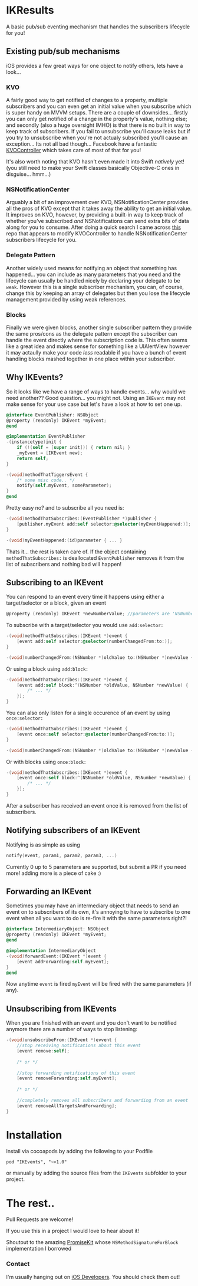 # IKResults

A basic pub/sub eventing mechanism that handles the subscribers lifecycle for you!

## Existing pub/sub mechanisms
iOS provides a few great ways for one object to notify others, lets have a look...

### KVO
A fairly good way to get notified of changes to a property, multiple subscribers and you can even get an initial value when you subscribe which is super handy on MVVM setups. There are a couple of downsides... firstly you can only get notified of a change in the property's value, nothing else; and secondly (also a huge oversight IMHO) is that there is no built in way to keep track of subscribers. If you fail to unsubscribe you'll cause leaks but if you try to unsubscribe when you're not actualy subscribed you'll cause an exception... Its not all bad though... Facebook have a fantastic [KVOController](https://github.com/facebook/KVOController) which takes care of most of that for you!

It's also worth noting that KVO hasn't even made it into Swift *natively* yet! (you still need to make your Swift classes basically Objective-C ones in disguise... hmm...)

### NSNotificationCenter
Arguably a bit of an improvement over KVO, NSNotificationCenter provides all the pros of KVO except that it takes away the ability to get an initial value. It improves on KVO, however, by providing a built-in way to keep track of whether you've subscribed *and* NSNotifications can send extra bits of data along for you to consume. After doing a quick search I came across [this](https://github.com/onmyway133/FTGNotificationController) repo that appears to modify KVOController to handle NSNotificationCenter subscribers lifecycle for you.

### Delegate Pattern
Another widely used means for notifying an object that something has happened... you can include as many parameters that you need and the lifecycle can usually be handled nicely by declaring your delegate to be `weak`. However this is a single subscriber mechanism, you can, of course, change this by keeping an array of delegates but then you lose the lifecycle management provided by using weak references.

### Blocks
Finally we were given blocks, another single subscriber pattern they provide the same pros/cons as the delegate pattern except the subscriber can handle the event directly where the subscription code is. This often seems like a great idea and makes sense for something like a UIAlertView however it may actaully make your code *less* readable if you have a bunch of event handling blocks mashed together in one place within your subscriber.

## Why IKEvents?
So it looks like we have a range of ways to handle events... why would we need another?? Good question... you might not. Using an `IKEvent` may not make sense for your use case but let's have a look at how to set one up.
```objectivec
@interface EventPublisher: NSObject
@property (readonly) IKEvent *myEvent;
@end

@implementation EventPublisher
-(instancetype)init {
	if (!(self = [super init])) { return nil; }
    _myEvent = [IKEvent new];
    return self;
}

-(void)methodThatTiggersEvent {
	/* some misc code.. */
    notify(self.myEvent, someParameter);
}
@end
```
Pretty easy no? and to subscribe all you need is:
```objectivec
-(void)methodThatSubscribes:(EventPublisher *)publisher {
	[publisher.myEvent add:self selector:@selector(myEventHappened:)];
}

-(void)myEventHappened:(id)parameter { ... }
```
Thats it... the rest is taken care of. If the object containing `methodThatSubscribes:` is deallocated `EventPublisher` removes it from the list of subscribers and nothing bad will happen!

## Subscribing to an IKEvent
You can respond to an event every time it happens using either a target/selector or a block, given an event
```objectivec
@property (readonly) IKEvent *newNumberValue; //parameters are 'NSNumber *oldValue' and 'NSNumber *newValue'
```
To subscribe with a target/selector you would use `add:selector:`
```objectivec
-(void)methodThatSubscribes:(IKEvent *)event {
	[event add:self selector:@selector(numberChangedFrom:to:)];
}

-(void)numberChangedFrom:(NSNumber *)oldValue to:(NSNumber *)newValue { ... }
```
Or using a block using `add:block:`
```objectivec
-(void)methodThatSubscribes:(IKEvent *)event {
	[event add:self block:^(NSNumber *oldValue, NSNumber *newValue) {
    	/* ... */
    }];
}
```
You can also only listen for a single occurence of an event by using `once:selector:`
```objectivec
-(void)methodThatSubscribes:(IKEvent *)event {
	[event once:self selector:@selector(numberChangedFrom:to:)];
}

-(void)numberChangedFrom:(NSNumber *)oldValue to:(NSNumber *)newValue { ... }
```
Or with blocks using `once:block:`
```objectivec
-(void)methodThatSubscribes:(IKEvent *)event {
	[event once:self block:^(NSNumber *oldValue, NSNumber *newValue) {
    	/* ... */
    }];
}
```
After a subscriber has received an event once it is removed from the list of subscribers.

## Notifying subscribers of an IKEvent
Notifying is as simple as using
```objectivec
notify(event, param1, param2, param3, ...)
```
Currently 0 up to 5 parameters are supported, but submit a PR if you need more! adding more is a piece of cake :)

## Forwarding an IKEvent
Sometimes you may have an intermediary object that needs to send an event on to subscribers of its own, it's annoying to have to subscribe to one event when all you want to do is re-fire it with the same parameters right?!
```objectivec
@interface IntermediaryObject: NSObject
@property (readonly) IKEvent *myEvent;
@end

@implementation IntermediaryObject
-(void)forwardEvent:(IKEvent *)event {
	[event addForwarding:self.myEvent];
}
@end
```
Now anytime `event` is fired `myEvent` will be fired with the same parameters (if any).

## Unsubscribing from IKEvents
When you are finished with an event and you don't want to be notified anymore there are a number of ways to stop listening:
```objectivec
-(void)unsubscribeFrom:(IKEvent *)evvent {
	//stop receiving notifications about this event
	[event remove:self];
    
    /* or */
    
    //stop forwarding notifications of this event
    [event removeForwarding:self.myEvent];
    
    /* or */
    
    //completely removes all subscribers and forwarding from an event
    [event removeAllTargetsAndForwarding];
}
```

# Installation
Install via cocoapods by adding the following to your Podfile
```
pod "IKEvents", "~>1.0"
```
or manually by adding the source files from the `IKEvents` subfolder to your project.

# The rest..
Pull Requests are welcome!

If you use this in a project I would love to hear about it!

Shoutout to the amazing [PromiseKit](http://promisekit.org/) whose `NSMethodSignatureForBlock` implementation I borrowed

### Contact
I'm usually hanging out on [iOS Developers](http://ios-developers.io/). You should check them out!
